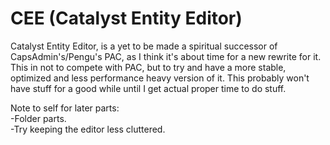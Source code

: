 # CEE (Catalyst Entity Editor)

Catalyst Entity Editor, is a yet to be made a spiritual successor of CapsAdmin's/Pengu's PAC, as I think it's about time for a new rewrite for it.
This in not to compete with PAC, but to try and have a more stable, optimized and less performance heavy version of it.
This probably won't have stuff for a good while until I get actual proper time to do stuff.

Note to self for later parts: <br/> -Folder parts. <br/> -Try keeping the editor less cluttered.
